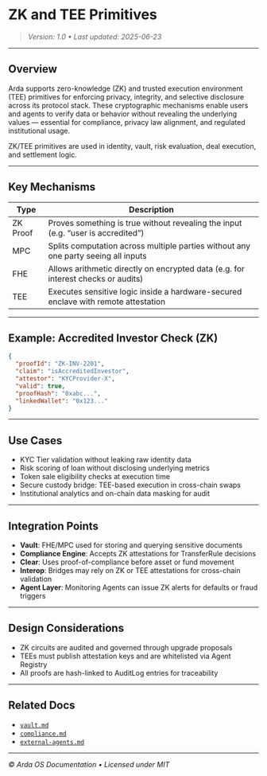 # ZK and TEE Primitives

> *Version: 1.0 • Last updated: 2025-06-23*

---

## Overview

Arda supports zero-knowledge (ZK) and trusted execution environment (TEE) primitives for enforcing privacy, integrity, and selective disclosure across its protocol stack. These cryptographic mechanisms enable users and agents to verify data or behavior without revealing the underlying values — essential for compliance, privacy law alignment, and regulated institutional usage.

ZK/TEE primitives are used in identity, vault, risk evaluation, deal execution, and settlement logic.

---

## Key Mechanisms

| Type | Description |
|------|-------------|
| ZK Proof | Proves something is true without revealing the input (e.g. “user is accredited”) |
| MPC | Splits computation across multiple parties without any one party seeing all inputs |
| FHE | Allows arithmetic directly on encrypted data (e.g. for interest checks or audits) |
| TEE | Executes sensitive logic inside a hardware-secured enclave with remote attestation |

---

## Example: Accredited Investor Check (ZK)

```json
{
  "proofId": "ZK-INV-2201",
  "claim": "isAccreditedInvestor",
  "attestor": "KYCProvider-X",
  "valid": true,
  "proofHash": "0xabc...",
  "linkedWallet": "0x123..."
}
```

---

## Use Cases

- KYC Tier validation without leaking raw identity data
- Risk scoring of loan without disclosing underlying metrics
- Token sale eligibility checks at execution time
- Secure custody bridge: TEE-based execution in cross-chain swaps
- Institutional analytics and on-chain data masking for audit

---

## Integration Points

- **Vault**: FHE/MPC used for storing and querying sensitive documents
- **Compliance Engine**: Accepts ZK attestations for TransferRule decisions
- **Clear**: Uses proof-of-compliance before asset or fund movement
- **Interop**: Bridges may rely on ZK or TEE attestations for cross-chain validation
- **Agent Layer**: Monitoring Agents can issue ZK alerts for defaults or fraud triggers

---

## Design Considerations

- ZK circuits are audited and governed through upgrade proposals
- TEEs must publish attestation keys and are whitelisted via Agent Registry
- All proofs are hash-linked to AuditLog entries for traceability

---

## Related Docs

- [`vault.md`](../arda-core/vault.md)
- [`compliance.md`](./compliance.md)
- [`external-agents.md`](../reference/external-agents.md)

---

*© Arda OS Documentation • Licensed under MIT*
